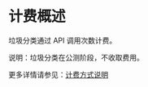 # 计费概述

垃圾分类通过 API 调用次数计费。

说明：垃圾分类在公测阶段，不收取费用。

更多详情请参见：[计费方式说明](https://docs.jdcloud.com/cn/billing/pay-as-you-go)







     
    
